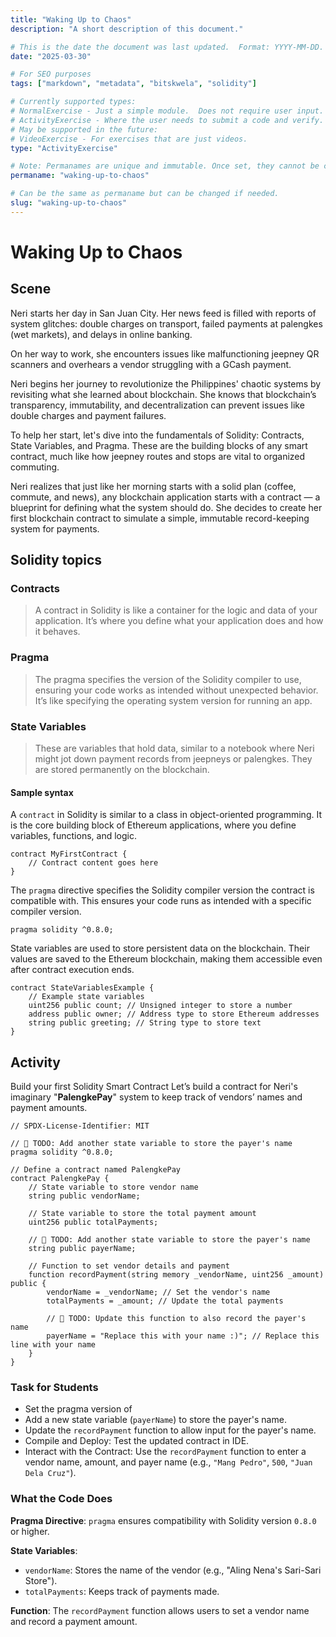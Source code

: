 ```yaml
---
title: "Waking Up to Chaos"
description: "A short description of this document."

# This is the date the document was last updated.  Format: YYYY-MM-DD.
date: "2025-03-30"

# For SEO purposes
tags: ["markdown", "metadata", "bitskwela", "solidity"]

# Currently supported types:
# NormalExercise - Just a simple module.  Does not require user input.
# ActivityExercise - Where the user needs to submit a code and verify.  As of now, no backend verification.
# May be supported in the future:
# VideoExercise - For exercises that are just videos.
type: "ActivityExercise"

# Note: Permanames are unique and immutable. Once set, they cannot be changed.  You may change the filename but not this.
permaname: "waking-up-to-chaos"

# Can be the same as permaname but can be changed if needed.
slug: "waking-up-to-chaos"
---
```


# Waking Up to Chaos

## Scene

Neri starts her day in San Juan City. Her news feed is filled with reports of system glitches: double charges on transport, failed payments at palengkes (wet markets), and delays in online banking.

On her way to work, she encounters issues like malfunctioning jeepney QR scanners and overhears a vendor struggling with a GCash payment.

Neri begins her journey to revolutionize the Philippines' chaotic systems by revisiting what she learned about blockchain. She knows that blockchain’s transparency, immutability, and decentralization can prevent issues like double charges and payment failures.

To help her start, let's dive into the fundamentals of Solidity: Contracts, State Variables, and Pragma. These are the building blocks of any smart contract, much like how jeepney routes and stops are vital to organized commuting.

Neri realizes that just like her morning starts with a solid plan (coffee, commute, and news), any blockchain application starts with a contract — a blueprint for defining what the system should do. She decides to create her first blockchain contract to simulate a simple, immutable record-keeping system for payments.

## Solidity topics

### Contracts

> A contract in Solidity is like a container for the logic and data of your application. It’s where you define what your application does and how it behaves.

### Pragma

> The pragma specifies the version of the Solidity compiler to use, ensuring your code works as intended without unexpected behavior. It’s like specifying the operating system version for running an app.

### State Variables

> These are variables that hold data, similar to a notebook where Neri might jot down payment records from jeepneys or palengkes. They are stored permanently on the blockchain.

#### Sample syntax

A `contract` in Solidity is similar to a class in object-oriented programming. It is the core building block of Ethereum applications, where you define variables, functions, and logic.

```solidity
contract MyFirstContract {
    // Contract content goes here
}
```

The `pragma` directive specifies the Solidity compiler version the contract is compatible with. This ensures your code runs as intended with a specific compiler version.

```solidity
pragma solidity ^0.8.0;
```

State variables are used to store persistent data on the blockchain. Their values are saved to the Ethereum blockchain, making them accessible even after contract execution ends.

```solidity
contract StateVariablesExample {
    // Example state variables
    uint256 public count; // Unsigned integer to store a number
    address public owner; // Address type to store Ethereum addresses
    string public greeting; // String type to store text
}
```

## Activity

Build your first Solidity Smart Contract
Let’s build a contract for Neri's imaginary "**PalengkePay**" system to keep track of vendors’ names and payment amounts.

```solidity
// SPDX-License-Identifier: MIT

// 🚩 TODO: Add another state variable to store the payer's name
pragma solidity ^0.8.0;

// Define a contract named PalengkePay
contract PalengkePay {
    // State variable to store vendor name
    string public vendorName;

    // State variable to store the total payment amount
    uint256 public totalPayments;

    // 🚩 TODO: Add another state variable to store the payer's name
    string public payerName;

    // Function to set vendor details and payment
    function recordPayment(string memory _vendorName, uint256 _amount) public {
        vendorName = _vendorName; // Set the vendor's name
        totalPayments = _amount; // Update the total payments

        // 🚩 TODO: Update this function to also record the payer's name
        payerName = "Replace this with your name :)"; // Replace this line with your name
    }
}
```

### Task for Students

- Set the pragma version of
- Add a new state variable (`payerName`) to store the payer's name.
- Update the `recordPayment` function to allow input for the payer's name.
- Compile and Deploy: Test the updated contract in IDE.
- Interact with the Contract: Use the `recordPayment` function to enter a vendor name, amount, and payer name (e.g., `"Mang Pedro"`, `500`, `"Juan Dela Cruz"`).

### What the Code Does

**Pragma Directive**: `pragma` ensures compatibility with Solidity version `0.8.0` or higher.

**State Variables**:

- `vendorName`: Stores the name of the vendor (e.g., "Aling Nena's Sari-Sari Store").
- `totalPayments`: Keeps track of payments made.

**Function**: The `recordPayment` function allows users to set a vendor name and record a payment amount.
